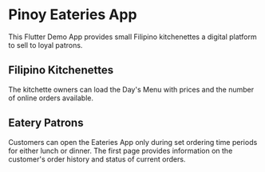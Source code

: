# Pinoy Eateries App

This Flutter Demo App provides small Filipino kitchenettes a digital platform to sell to loyal patrons.

## Filipino Kitchenettes

The kitchette owners can load the Day's Menu with prices and the number of online orders available.

## Eatery Patrons

Customers can open the Eateries App only during set ordering time periods for either lunch or dinner. The first page provides information on the customer's order history and status of current orders.

